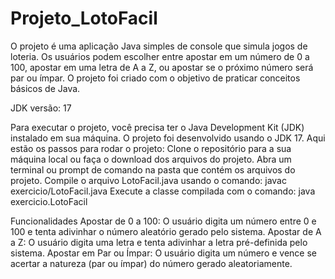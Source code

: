 # Projeto_LotoFacil
O projeto é uma aplicação Java simples de console que simula jogos de loteria. Os usuários podem escolher entre apostar em um número de 0 a 100, apostar em uma letra de A a Z, ou apostar se o próximo número será par ou ímpar. O projeto foi criado com o objetivo de praticar conceitos básicos de Java.

JDK versão: 17

Para executar o projeto, você precisa ter o Java Development Kit (JDK) instalado em sua máquina. O projeto foi desenvolvido usando o JDK 17. Aqui estão os passos para rodar o projeto:
Clone o repositório para a sua máquina local ou faça o download dos arquivos do projeto.
Abra um terminal ou prompt de comando na pasta que contém os arquivos do projeto.
Compile o arquivo LotoFacil.java usando o comando: javac exercicio/LotoFacil.java
Execute a classe compilada com o comando: java exercicio.LotoFacil

Funcionalidades
Apostar de 0 a 100: O usuário digita um número entre 0 e 100 e tenta adivinhar o número aleatório gerado pelo sistema.
Apostar de A a Z: O usuário digita uma letra e tenta adivinhar a letra pré-definida pelo sistema.
Apostar em Par ou Ímpar: O usuário digita um número e vence se acertar a natureza (par ou ímpar) do número gerado aleatoriamente.
